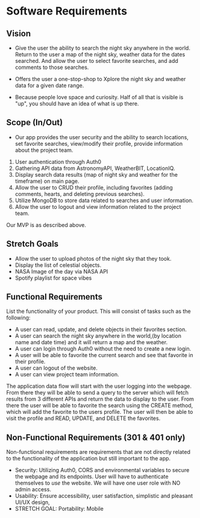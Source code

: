 # Software Requirements

## Vision
* Give the user the ability to search the night sky anywhere in the world. Return to the user a map of the night sky, weather data for the dates searched. And allow the user to select favorite searches, and add comments to those searches.

* Offers the user a one-stop-shop to Xplore the night sky and weather data for a given date range.

* Because people love space and curiosity. Half of all that is visible is "up", you should have an idea of what is up there.

## Scope (In/Out)


* Our app provides the user security and the ability to search locations, set favorite searches, view/modify their profile, provide information about the project team.

1. User authentication through Auth0
2. Gathering API data from AstronomyAPI, WeatherBIT, LocationIQ.
3. Display search data results (map of night sky and weather for the timeframe) on main page.
4. Allow the user to CRUD their profile, including favorites (adding comments, hearts, and deleting previous searches).
5. Utilize MongoDB to store data related to searches and user information.
6. Allow the user to logout and view information related to the project team.

Our MVP is as described above.

## Stretch Goals

* Allow the user to upload photos of the night sky that they took.
* Display the list of celestial objects.
* NASA Image of the day via NASA API
* Spotify playlist for space vibes

## Functional Requirements
List the functionality of your product. This will consist of tasks such as the following:


* A user can read, update, and delete objects in their favorites section.
* A user can search the night sky anywhere in the world,(by location name and date time) and it will return a map and the weather.
* A user can login through Auth0 without the need to create a new login.
* A user will be able to favorite the current search and see that favorite in their profile.
* A user can logout of the website.
* A user can view project team information.

The application data flow will start with the user logging into the webpage. From there they will be able to send a query to the server which will fetch results from 3 different APIs and return the data to display to the user. From there the user will be able to favorite the search using the CREATE method, which will add the favorite to the users profile. The user will then be able to visit the profile and READ, UPDATE, and DELETE the favorites. 

## Non-Functional Requirements (301 & 401 only)
Non-functional requirements are requirements that are not directly related to the functionality of the application but still important to the app.

* Security: Utilizing Auth0, CORS and environmental variables to secure the webpage and its endpoints. User will have to authenticate themselves to *use* the website. We will have one user role with NO admin access.
* Usability: Ensure accessibility, user satisfaction, simplistic and pleasant UI/UX design, 
* STRETCH GOAL: Portability: Mobile

